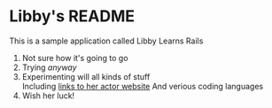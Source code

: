 # Libby's README

This is a sample application called Libby Learns Rails

1. Not sure how it's going to go
2. Trying *anyway*
3. Experimenting will all kinds of stuff  
   Including [links to her actor website](http://www.libbytatum.com)
   And verious coding languages 
4. Wish her luck!
